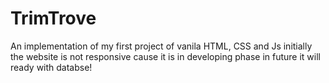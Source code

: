 # TrimTrove
An implementation of my first project of vanila HTML, CSS and Js
initially the website is not responsive cause it is in developing phase in future it will ready with databse!
